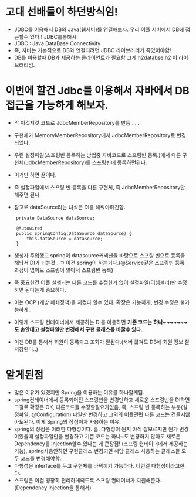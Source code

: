 # 고대 선배들이 하던방식임!

- JDBC를 이용해서 DB와 Java(웹서버)를 연결해보자. 우리 어플 서버에서 DB에 접근할수 있다.! JDBC를통해서
- JDBC : Java DataBase Connectivity
- 즉, 자바는 기본적으로 DB와 연결되려면 JDBC 라이브러리가 꼭있어야함!
- DB를 이용할때 DB가 제공하는 클라이언트가 필요함 그게 h2databse:h2 이 라이브러리임.

# 이번에 할건 Jdbc를 이용해서 자바에서 DB접근을 가능하게 해보자.

- 막 이것저것 코드로 JdbcMemberRepository를 만듬..
  ...

- 구현체가 MemoryMemberRepository에서 JdbcMemberRepository로 변경되었다.
- 우린 설정파일(스프링빈 등록하는 방법중 자바코드로 스프링빈 등록.)에서 다른 구현체(JdbcMemberRepository)를 스프링빈에 등록하면된다.
- 이거만 하면 끝이다.
- 즉 설정파일에서 스프링 빈 등록을 다른 구현체, 즉 JdbcMemberRepository만 해주면 된다.
- 참고로 dataSource라는 녀석은 DI를 해줘야하긴함.

```
    private DataSource dataSource;

    @Autowired
    public SpringConfig(DataSource dataSource) {
        this.dataSource = dataSource;
    }
```

- 생성자 주입했고 spring이 datasource커넥션을 바탕으로 스프링 빈으로 등록을 해놔서 DI가 되는것.. ㅋ 이건 spring이 하는거다.(@Service같은 스프링빈 등록 과정이 없어도 스프링이 알아서 스프링빈 등록)

- 즉 중요한건 어플 실행되는 다른 코드를 수정한거 없이 설정파일(어셈블리)만 수정하면 된다는게 중요하다.
- 이는 OCP (개방 폐쇄정책)을 지켰다 할수 있다. 확장은 가능하게, 변경 수정은 불가능하게..
- 이렇게 스프링 컨테이너에서 제공하는 DI를 이용하면 **기존 코드는 하나~~~~~~~도 손안대고 설정파일만 변경해서 구현 클래스를 바꿀수 있다.**
- 이젠 DB를 통해서 회원이 등록되고 조회가 잘된다.(서버 끊겨도 DB에 회원 정보 잘 저장된다..)

# 알게된점

- 많은 이유가 있겠지만 Spring을 이용하는 이유를 하나알게됨.
- spring컨테이너에서 등록되어진 스프링빈을 변경만하고 새로운 스프링빈을 DI하면 그걸로 확장은 OK, 다른코드들 수정할필요가없음, 즉, 스프링 빈 등록하는 부분(설정파일, @Configuration) 파일만 변경하고 그외의 어플관련 다른 코드는 건들지않아도된다. 이게 Spring의 장점이자 사용하는 이유.
- spring의 장점은 이러한 다형성이다. 흠. 다형성이 뭔지 아직 잘모르지만 뭔가 변경이있을때 설정파일만을 변경하고 기존 코드는 하나~도 변경하지 않아도 새로운 Dependency를 Injection할수 있다는 게 큰장점! (스프링 컨테이너에서 제공하는 기능), spring사용안하면 구현클래스 변경되면 해당 클래스 사용하는 클래스들 모두 코드를 변경해야함.
- 다형성은 interface를 두고 구현체를 바꿔끼기 가능하다. 이런걸 다형성이라고한다.
- 스프링은 이걸 굉장히 편리하게되도록 스프링 컨테이너가 지원해준다.(Dependency Injection을 통해서)
